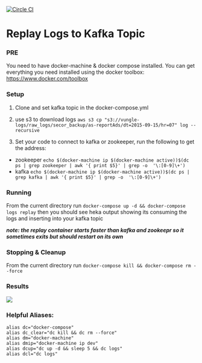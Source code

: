 [![Circle CI](https://circleci.com/gh/Vungle/replay.svg?style=svg)](https://circleci.com/gh/Vungle/replay)

# Replay Logs to Kafka Topic

### PRE

You need to have docker-machine & docker compose installed. You can get everything you need installed using the docker toolbox:
https://www.docker.com/toolbox

### Setup

1. Clone and set kafka topic in the docker-compose.yml

1. use s3 to download logs
`aws s3 cp "s3://vungle-logs/raw_logs/secor_backup/as-reportAds/dt=2015-09-15/hr=07" log --recursive`

1. Set your code to connect to kafka or zookeeper, run the following to get the address:
  * zookeeper `echo $(docker-machine ip $(docker-machine active))$(dc ps | grep zookeeper | awk '{ print $5}' | grep -o  '\:[0-9]\+')`
  * kafka `echo $(docker-machine ip $(docker-machine active))$(dc ps | grep kafka | awk '{ print $5}' | grep -o  '\:[0-9]\+')`

### Running

From the current directory run `docker-compose up -d && docker-compose logs replay` then you should see heka output showing its consuming the logs and inserting into your kafka topic

***note: the replay container starts faster than kafka and zookeepr so it sometimes exits but should restart on its own***

### Stopping & Cleanup

From the current directory run `docker-compose kill && docker-compose rm --force`

### Results

![](http://d.pr/i/15tFg.gif)

### Helpful Aliases:

```
alias dc="docker-compose"
alias dc_clear="dc kill && dc rm --force"
alias dm="docker-machine"
alias dmip="docker-machine ip dev"
alias dcup="dc up -d && sleep 5 && dc logs"
alias dcl="dc logs"
```
